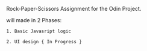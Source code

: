 Rock-Paper-Scissors Assignment for the Odin Project.

will made in 2 Phases:

    1. Basic Javasript logic

    2. UI design { In Progress }